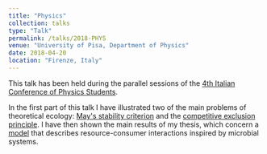```yaml
---
title: "Physics"
collection: talks
type: "Talk"
permalink: /talks/2018-PHYS
venue: "University of Pisa, Department of Physics"
date: 2018-04-20
location: "Firenze, Italy"
---
```


This talk has been held during the parallel sessions of the [4th Italian Conference of Physics Students](http://ai-sf.it/cisf18/).

In the first part of this talk I have illustrated two of the main problems of theoretical ecology: [May's stability criterion](https://www.nature.com/articles/238413a0) and the [competitive exclusion principle](http://science.sciencemag.org/content/131/3409/1292). I have then shown the main results of my thesis, which concern a [model](https://journals.aps.org/prl/abstract/10.1103/PhysRevLett.118.028103) that describes resource-consumer interactions inspired by microbial systems.
